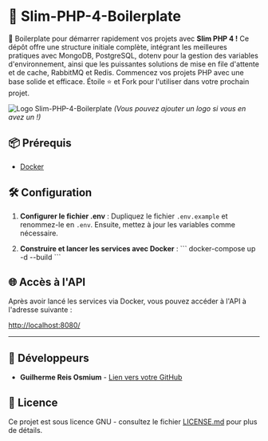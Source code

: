 # 🚀 Slim-PHP-4-Boilerplate

🚀 Boilerplate pour démarrer rapidement vos projets avec **Slim PHP 4 !** Ce dépôt offre une structure initiale complète, intégrant les meilleures pratiques avec MongoDB, PostgreSQL, dotenv pour la gestion des variables d'environnement, ainsi que les puissantes solutions de mise en file d'attente et de cache, RabbitMQ et Redis. Commencez vos projets PHP avec une base solide et efficace. Étoile ⭐ et Fork pour l'utiliser dans votre prochain projet.

![Logo Slim-PHP-4-Boilerplate](https://avatars.githubusercontent.com/u/18685227?v=4) 
*(Vous pouvez ajouter un logo si vous en avez un !)*

## 📦 Prérequis

- [Docker](https://www.docker.com/get-started)

## 🛠️ Configuration

1. **Configurer le fichier .env** : Dupliquez le fichier `.env.example` et renommez-le en `.env`. Ensuite, mettez à jour les variables comme nécessaire.

2. **Construire et lancer les services avec Docker** :
\```
docker-compose up -d --build
\```

## 🌐 Accès à l'API

Après avoir lancé les services via Docker, vous pouvez accéder à l'API à l'adresse suivante :

[http://localhost:8080/](http://localhost:8080/)

---

## 🤖 Développeurs

- **Guilherme Reis Osmium** - [Lien vers votre GitHub](https://github.com/guilhermeosmium)

## 📄 Licence

Ce projet est sous licence GNU - consultez le fichier [LICENSE.md](LICENSE.md) pour plus de détails.
